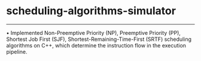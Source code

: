 # scheduling-algorithms-simulator
---
• Implemented Non-Preemptive Priority (NP), Preemptive Priority (PP), Shortest Job First (SJF), Shortest-Remaining-Time-First (SRTF) scheduling algorithms on C++, which determine the instruction flow in the execution pipeline.
